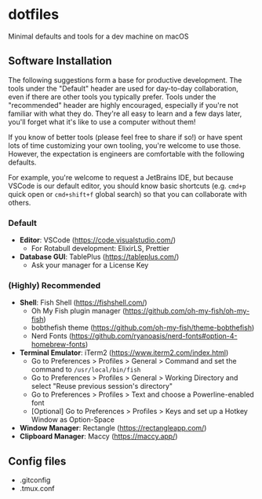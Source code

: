 # dotfiles
Minimal defaults and tools for a dev machine on macOS

## Software Installation

The following suggestions form a base for productive development. The tools under the "Default" header are used for day-to-day collaboration, even if there are other tools you typically prefer. Tools under the "recommended" header are highly encouraged, especially if you're not familiar with what they do. They're all easy to learn and a few days later, you'll forget what it's like to use a computer without them!

If you know of better tools (please feel free to share if so!) or have spent lots of time customizing your own tooling, you're welcome to use those. However, the expectation is engineers are comfortable with the following defaults.

For example, you're welcome to request a JetBrains IDE, but because VSCode is our default editor, you should know basic shortcuts (e.g. `cmd+p` quick open or `cmd+shift+f` global search) so that you can collaborate with others.

### Default

- **Editor**: VSCode (https://code.visualstudio.com/)
  - For Rotabull development: ElixirLS, Prettier
- **Database GUI**: TablePlus (https://tableplus.com/)
  - Ask your manager for a License Key
  
### (Highly) Recommended

- **Shell**: Fish Shell (https://fishshell.com/)
  - Oh My Fish plugin manager (https://github.com/oh-my-fish/oh-my-fish)
  - bobthefish theme (https://github.com/oh-my-fish/theme-bobthefish)
  - Nerd Fonts (https://github.com/ryanoasis/nerd-fonts#option-4-homebrew-fonts)
- **Terminal Emulator**: iTerm2 (https://www.iterm2.com/index.html)
  - Go to Preferences > Profiles > General > Command and set the command to `/usr/local/bin/fish`
  - Go to Preferences > Profiles > General > Working Directory and select "Reuse previous session's directory"
  - Go to Preferences > Profiles > Text and choose a Powerline-enabled font
  - [Optional] Go to Preferences > Profiles > Keys and set up a Hotkey Window as Option-Space
- **Window Manager**: Rectangle (https://rectangleapp.com/)
- **Clipboard Manager**: Maccy (https://maccy.app/)

## Config files

- .gitconfig
- .tmux.conf
